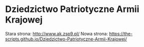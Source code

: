 # Dziedzictwo Patriotyczne Armii Krajowej

Stara strona: http://www.ak.zsp9.pl/
Nowa strona: https://the-scripts.github.io/Dziedzictwo-Patriotyczne-Armii-Krajowej/
